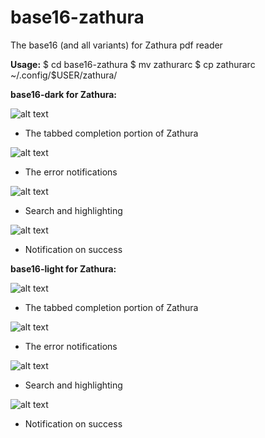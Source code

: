 base16-zathura
==============

The base16 (and all variants) for Zathura pdf reader

**Usage:**
$ cd base16-zathura
$ mv <the theme you want> zathurarc
$ cp zathurarc ~/.config/$USER/zathura/

**base16-dark for Zathura:**

![alt text](https://raw.github.com/esn89/base16-zathura/master/screenies/zathura-dark-completion.png "Completion Tab")
* The tabbed completion portion of Zathura

![alt text](https://raw.github.com/esn89/base16-zathura/master/screenies/zathura-dark-error.png "Error notifications")
* The error notifications

![alt text](https://raw.github.com/esn89/base16-zathura/master/screenies/zathura-dark-search.png "Search and highlight")
* Search and highlighting

![alt text](https://raw.github.com/esn89/base16-zathura/master/screenies/zathura-dark-successnote.png "Succesfully selected")
* Notification on success

**base16-light for Zathura:**

![alt text](https://raw.github.com/esn89/base16-zathura/master/screenies/zathura-light-completion.png "Completion Tab")
* The tabbed completion portion of Zathura

![alt text](https://raw.github.com/esn89/base16-zathura/master/screenies/zathura-light-error.png "Error notifications")
* The error notifications

![alt text](https://raw.github.com/esn89/base16-zathura/master/screenies/zathura-light-search.png "Search and highlight")
* Search and highlighting

![alt text](https://raw.github.com/esn89/base16-zathura/master/screenies/zathura-light-successnote.png "Succesfully selected")
* Notification on success
